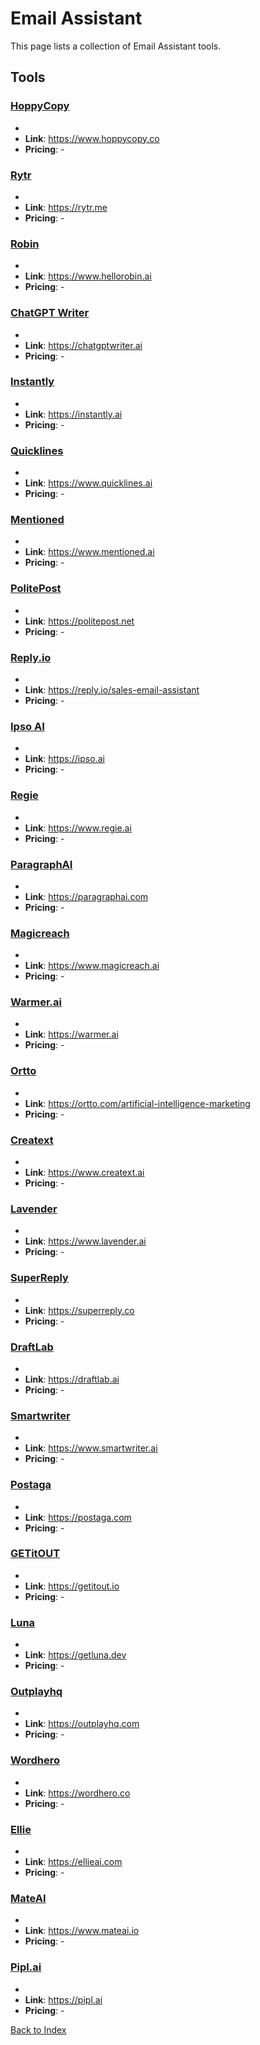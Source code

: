 # Email Assistant

This page lists a collection of Email Assistant tools.

## Tools

### [HoppyCopy](https://www.hoppycopy.co)
-
- **Link**: https://www.hoppycopy.co
- **Pricing**: -

### [Rytr](https://rytr.me)
-
- **Link**: https://rytr.me
- **Pricing**: -

### [Robin](https://www.hellorobin.ai)
-
- **Link**: https://www.hellorobin.ai
- **Pricing**: -

### [ChatGPT Writer](https://chatgptwriter.ai)
-
- **Link**: https://chatgptwriter.ai
- **Pricing**: -

### [Instantly](https://instantly.ai)
-
- **Link**: https://instantly.ai
- **Pricing**: -

### [Quicklines](https://www.quicklines.ai)
-
- **Link**: https://www.quicklines.ai
- **Pricing**: -

### [Mentioned](https://www.mentioned.ai)
-
- **Link**: https://www.mentioned.ai
- **Pricing**: -

### [PolitePost](https://politepost.net)
-
- **Link**: https://politepost.net
- **Pricing**: -

### [Reply.io](https://reply.io/sales-email-assistant)
-
- **Link**: https://reply.io/sales-email-assistant
- **Pricing**: -

### [Ipso AI](https://ipso.ai)
-
- **Link**: https://ipso.ai
- **Pricing**: -

### [Regie](https://www.regie.ai)
-
- **Link**: https://www.regie.ai
- **Pricing**: -

### [ParagraphAI](https://paragraphai.com)
-
- **Link**: https://paragraphai.com
- **Pricing**: -

### [Magicreach](https://www.magicreach.ai)
-
- **Link**: https://www.magicreach.ai
- **Pricing**: -

### [Warmer.ai](https://warmer.ai)
-
- **Link**: https://warmer.ai
- **Pricing**: -

### [Ortto](https://ortto.com/artificial-intelligence-marketing)
-
- **Link**: https://ortto.com/artificial-intelligence-marketing
- **Pricing**: -

### [Creatext](https://www.creatext.ai)
-
- **Link**: https://www.creatext.ai
- **Pricing**: -

### [Lavender](https://www.lavender.ai)
-
- **Link**: https://www.lavender.ai
- **Pricing**: -

### [SuperReply](https://superreply.co)
-
- **Link**: https://superreply.co
- **Pricing**: -

### [DraftLab](https://draftlab.ai)
-
- **Link**: https://draftlab.ai
- **Pricing**: -

### [Smartwriter](https://www.smartwriter.ai)
-
- **Link**: https://www.smartwriter.ai
- **Pricing**: -

### [Postaga](https://postaga.com)
-
- **Link**: https://postaga.com
- **Pricing**: -

### [GETitOUT](https://getitout.io)
-
- **Link**: https://getitout.io
- **Pricing**: -

### [Luna](https://getluna.dev)
-
- **Link**: https://getluna.dev
- **Pricing**: -

### [Outplayhq](https://outplayhq.com)
-
- **Link**: https://outplayhq.com
- **Pricing**: -

### [Wordhero](https://wordhero.co)
-
- **Link**: https://wordhero.co
- **Pricing**: -

### [Ellie](https://ellieai.com)
-
- **Link**: https://ellieai.com
- **Pricing**: -

### [MateAI](https://www.mateai.io)
-
- **Link**: https://www.mateai.io
- **Pricing**: -

### [Pipl.ai](https://pipl.ai)
-
- **Link**: https://pipl.ai
- **Pricing**: -


[Back to Index](././README.MD)